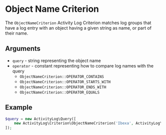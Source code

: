 # Object Name Criterion

The `ObjectNameCriterion` Activity Log Criterion matches log groups that have a log entry with an object having a given string as name, or part of their name.

## Arguments

- `query` - string representing the object name
- `operator` - constant representing how to compare log names with the query
    - `ObjectNameCriterion::OPERATOR_CONTAINS`
    - `ObjectNameCriterion::OPERATOR_STARTS_WITH`
    - `ObjectNameCriterion::OPERATOR_ENDS_WITH`
    - `ObjectNameCriterion::OPERATOR_EQUALS`

## Example

```php
$query = new ActivityLog\Query([
    new ActivityLog\Criterion\ObjectNameCriterion('Ibexa', ActivityLog\Criterion\ObjectNameCriterion::OPERATOR_CONTAINS),
]);
```
